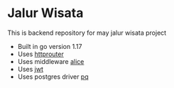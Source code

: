 # Jalur Wisata
This is backend repository for may jalur wisata project

- Built in go version 1.17
- Uses [httprouter](https://github.com/julienschmidt/httprouter)
- Uses middleware [alice](https://github.com/justinas/alice)
- Uses [jwt](https://github.com/pascaldekloe/jwt)
- Uses postgres driver [pq](https://github.com/lib/pq)

